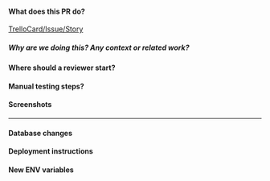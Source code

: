 #### What does this PR do?

[TrelloCard/Issue/Story](LINK_TO_STORY)

##### Why are we doing this? Any context or related work?

#### Where should a reviewer start?

#### Manual testing steps?

#### Screenshots

---

#### Database changes

#### Deployment instructions

#### New ENV variables